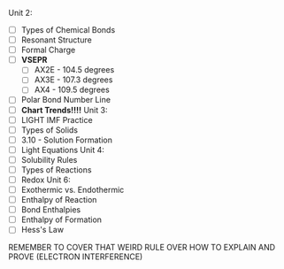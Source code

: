 Unit 2:
- [ ] Types of Chemical Bonds
- [ ] Resonant Structure
- [ ] Formal Charge
- [ ] **VSEPR**
	- [ ] AX2E - 104.5 degrees
	- [ ] AX3E - 107.3 degrees
	- [ ] AX4 - 109.5 degrees
- [ ] Polar Bond Number Line
- [ ] **Chart Trends!!!!**
Unit 3:
- [ ] LIGHT IMF Practice
- [ ] Types of Solids
- [ ] 3.10 - Solution Formation
- [ ] Light Equations
Unit 4:
- [ ] Solubility Rules
- [ ] Types of Reactions
- [ ] Redox
Unit 6:
- [ ] Exothermic vs. Endothermic
- [ ] Enthalpy of Reaction
- [ ] Bond Enthalpies
- [ ] Enthalpy of Formation
- [ ] Hess's Law

REMEMBER TO COVER THAT WEIRD RULE OVER HOW TO EXPLAIN AND PROVE (ELECTRON INTERFERENCE)